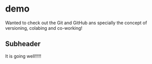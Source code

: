 # demo
Wanted to check out the Git and GitHub ans specially the concept of versioning, colabing and co-working!

## Subheader
It is going well!!!!!
